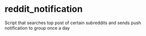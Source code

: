 # reddit_notification
Script that searches top post of certain subreddits and sends push notification to group once a day
